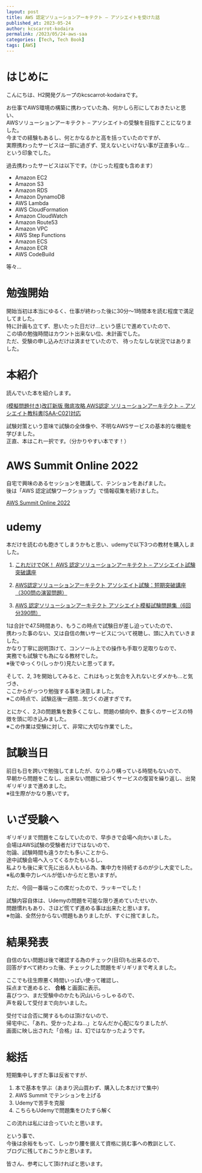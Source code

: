 ```yaml
---
layout: post
title: AWS 認定ソリューションアーキテクト – アソシエイトを受けた話
published_at: 2023-05-24
author: kcscarrot-kodaira
permalink: /2023/05/24-aws-saa
categories: [Tech, Tech Book]
tags: [AWS]
---
```

# はじめに
こんにちは、H2開発グループのkcscarrot-kodairaです。 

お仕事でAWS環境の構築に携わっていた為、何かしら形にしておきたいと思い、  
AWSソリューションアーキテクト – アソシエイトの受験を目指すことになりました。  
今までの経験もあるし、何とかなるかと高を括っていたのですが、  
実際携わったサービスは一部に過ぎず、覚えないといけない事が正直多いな…  
という印象でした。

過去携わったサービスは以下です。（かじった程度も含めます）  
* Amazon EC2
* Amazon S3
* Amazon RDS
* Amazon DynamoDB
* AWS Lambda
* AWS CloudFormation
* Amazon CloudWatch
* Amazon Route53
* Amazon VPC
* AWS Step Functions
* Amazon ECS
* Amazon ECR
* AWS CodeBuild  

等々…

# 勉強開始
開始当初は本当にゆるく、仕事が終わった後に30分～1時間本を読む程度で満足してました。  
特に計画も立てず、思いたった日だけ…という感じで進めていたので、  
この頃の勉強時間はカウント出来ない位、未計画でした。  
ただ、受験の申し込みだけは済ませていたので、 待ったなしな状況ではありました。

# 本紹介
読んでいた本を紹介します。  

[(模擬問題付き)改訂新版 徹底攻略 AWS認定 ソリューションアーキテクト − アソシエイト教科書[SAA-C02]対応](https://www.amazon.co.jp/%E6%A8%A1%E6%93%AC%E5%95%8F%E9%A1%8C%E4%BB%98%E3%81%8D-AWS%E8%AA%8D%E5%AE%9A-%E3%82%BD%E3%83%AA%E3%83%A5%E3%83%BC%E3%82%B7%E3%83%A7%E3%83%B3%E3%82%A2%E3%83%BC%E3%82%AD%E3%83%86%E3%82%AF%E3%83%88-%E3%82%A2%E3%82%BD%E3%82%B7%E3%82%A8%E3%82%A4%E3%83%88%E6%95%99%E7%A7%91%E6%9B%B8-SAA-C02/dp/4295010650)

試験対策という意味で試験の全体像や、不明なAWSサービスの基本的な機能を学びました。  
正直、本はこれ一択です。（分かりやすい本です！）

# AWS Summit Online 2022

自宅で興味のあるセッションを聴講して、テンションをあげました。  
後は「AWS 認定試験ワークショップ」で情報収集を続けました。  

[AWS Summit Online 2022](https://aws.amazon.com/jp/summits/japan/)

# udemy
本だけを読むのも飽きてしまうかもと思い、udemyで以下3つの教材を購入しました。

1. [これだけでOK！ AWS 認定ソリューションアーキテクト – アソシエイト試験突破講座](https://www.udemy.com/course/aws-associate/)

1. [AWS認定ソリューションアーキテクト アソシエイト試験：短期突破講座（300問の演習問題）](https://www.udemy.com/course/aws-uoyc/)

1. [AWS 認定ソリューションアーキテクト アソシエイト模擬試験問題集（6回分390問）](https://www.udemy.com/course/aws-knan/)

1は合計で47.5時間あり、もうこの時点で試験日が差し迫っていたので、  
携わった事のない、又は自信の無いサービスについて視聴し、頭に入れていきました。  
かなり丁寧に説明頂けて、コンソール上での操作も手取り足取りなので、  
実務でも試験でも為になる教材でした。  
※後でゆっくり(しっかり)見たいと思ってます。

そして、2, 3を開始してみると、これはもっと気合を入れないとダメかも…と気づき、  
ここからがっつり勉強する事を決意しました。  
※この時点で、試験迄後一週間…気づくの遅すぎです。

とにかく、2,3の問題集を数多くこなし、問題の傾向や、数多くのサービスの特徴を頭に叩き込みました。  
※この作業は受験に対して、非常に大切な作業でした。

# 試験当日
前日も日を跨いで勉強してましたが、なりふり構っている時間もないので、  
早朝から問題をこなし、出来ない問題に紐づくサービスの復習を繰り返し、出発ギリギリまで進めました。  
※往生際がかなり悪いです。

# いざ受験へ
ギリギリまで問題をこなしていたので、早歩きで会場へ向かいました。  
会場はAWS試験の受験者だけではないので、  
勿論、試験時間も違うかたも多いことから、  
途中試験会場へ入ってくるかたもいるし、  
私よりも後に来て先に出る人もいる為、集中力を持続するのが少し大変でした。  
※私の集中力レベルが低いからだと思いますが。

ただ、今回一番端っこの席だったので、ラッキーでした！  

試験内容自体は、Udemyの問題を可能な限り進めていたせいか、  
問題慣れもあり、さほど慌てず進める事は出来たと思います。  
※勿論、全然分からない問題もありましたが、すぐに捨てました。

# 結果発表

自信のない問題は後で確認する為のチェック(目印)も出来るので、  
回答がすべて終わった後、チェックした問題をギリギリまで考えました。

ここでも往生際悪く時間いっぱい使って確認し、  
採点まで進めると、 **合格** と画面に表示。  
喜びつつ、まだ受験中のかたも沢山いらっしゃるので、  
声を殺して受付まで向かいました。

受付では合否に関するものは頂けないので、  
帰宅中に、「あれ、受かったよね…」となんだか心配になりましたが、  
画面に映し出された「合格」は、幻ではなかったようです。

# 総括

短期集中しすぎた事は反省ですが、
1. 本で基本を学ぶ（あまり沢山買わず、購入した本だけで集中）  
1. AWS Summit でテンションを上げる  
1. Udemyで苦手を克服  
1. こちらもUdemyで問題集をひたすら解く  

この流れは私には合っていたと思います。

という事で、  
今後は余裕をもって、しっかり腰を据えて資格に挑む事への教訓として、  
ブログに残しておこうかと思います。

皆さん、参考にして頂ければと思います。
